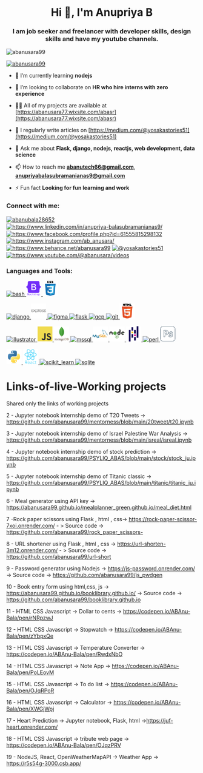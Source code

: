 <h1 align="center">Hi 👋, I'm Anupriya B</h1>
<h3 align="center">I am job seeker and freelancer with developer skills, design skills and have my youtube channels.</h3>

<p align="left"> <img src="https://komarev.com/ghpvc/?username=abanusara99&label=Profile%20views&color=0e75b6&style=flat" alt="abanusara99" /> </p>

<p align="left"> <a href="https://github.com/ryo-ma/github-profile-trophy"><img src="https://github-profile-trophy.vercel.app/?username=abanusara99" alt="abanusara99" /></a> </p>

- 🌱 I’m currently learning **nodejs**

- 👯 I’m looking to collaborate on **HR who hire interns with zero experience**

- 👨‍💻 All of my projects are available at [https://abanusara77.wixsite.com/abasr](https://abanusara77.wixsite.com/abasr)

- 📝 I regularly write articles on [https://medium.com/@yosakastories51](https://medium.com/@yosakastories51)

- 💬 Ask me about **Flask, django, nodejs, reactjs, web development, data science**

- 📫 How to reach me **abanutech66@gmail.com**, **anupriyabalasubramanianas9@gmail.com**

- ⚡ Fun fact **Looking for fun learning and work**

<h3 align="left">Connect with me:</h3>
<p align="left">
<a href="https://twitter.com/abanubala28652" target="blank"><img align="center" src="https://raw.githubusercontent.com/rahuldkjain/github-profile-readme-generator/master/src/images/icons/Social/twitter.svg" alt="abanubala28652" height="30" width="40" /></a>
<a href="https://linkedin.com/in/https://www.linkedin.com/in/anupriya-balasubramanianas9/" target="blank"><img align="center" src="https://raw.githubusercontent.com/rahuldkjain/github-profile-readme-generator/master/src/images/icons/Social/linked-in-alt.svg" alt="https://www.linkedin.com/in/anupriya-balasubramanianas9/" height="30" width="40" /></a>
<a href="https://fb.com/https://www.facebook.com/profile.php?id=61555815298132" target="blank"><img align="center" src="https://raw.githubusercontent.com/rahuldkjain/github-profile-readme-generator/master/src/images/icons/Social/facebook.svg" alt="https://www.facebook.com/profile.php?id=61555815298132" height="30" width="40" /></a>
<a href="https://instagram.com/https://www.instagram.com/ab_anusara/" target="blank"><img align="center" src="https://raw.githubusercontent.com/rahuldkjain/github-profile-readme-generator/master/src/images/icons/Social/instagram.svg" alt="https://www.instagram.com/ab_anusara/" height="30" width="40" /></a>
<a href="https://www.behance.net/https://www.behance.net/abanusara99" target="blank"><img align="center" src="https://raw.githubusercontent.com/rahuldkjain/github-profile-readme-generator/master/src/images/icons/Social/behance.svg" alt="https://www.behance.net/abanusara99" height="30" width="40" /></a>
<a href="https://medium.com/@yosakastories51" target="blank"><img align="center" src="https://raw.githubusercontent.com/rahuldkjain/github-profile-readme-generator/master/src/images/icons/Social/medium.svg" alt="@yosakastories51" height="30" width="40" /></a>
<a href="https://www.youtube.com/c/https://www.youtube.com/@abanusara/videos" target="blank"><img align="center" src="https://raw.githubusercontent.com/rahuldkjain/github-profile-readme-generator/master/src/images/icons/Social/youtube.svg" alt="https://www.youtube.com/@abanusara/videos" height="30" width="40" /></a>
</p>

<h3 align="left">Languages and Tools:</h3>
<p align="left"> <a href="https://www.gnu.org/software/bash/" target="_blank" rel="noreferrer"> <img src="https://www.vectorlogo.zone/logos/gnu_bash/gnu_bash-icon.svg" alt="bash" width="40" height="40"/> </a> <a href="https://getbootstrap.com" target="_blank" rel="noreferrer"> <img src="https://raw.githubusercontent.com/devicons/devicon/master/icons/bootstrap/bootstrap-plain-wordmark.svg" alt="bootstrap" width="40" height="40"/> </a> <a href="https://www.w3schools.com/css/" target="_blank" rel="noreferrer"> <img src="https://raw.githubusercontent.com/devicons/devicon/master/icons/css3/css3-original-wordmark.svg" alt="css3" width="40" height="40"/>  </a> <br><br> <a href="https://www.djangoproject.com/" target="_blank" rel="noreferrer"> <img src="https://cdn.worldvectorlogo.com/logos/django.svg" alt="django" width="40" height="40"/> </a> <a href="https://expressjs.com" target="_blank" rel="noreferrer"> <img src="https://raw.githubusercontent.com/devicons/devicon/master/icons/express/express-original-wordmark.svg" alt="express" width="40" height="40"/> </a> <a href="https://www.figma.com/" target="_blank" rel="noreferrer"> <img src="https://www.vectorlogo.zone/logos/figma/figma-icon.svg" alt="figma" width="40" height="40"/>  </a> <a href="https://flask.palletsprojects.com/" target="_blank" rel="noreferrer"> <img src="https://www.vectorlogo.zone/logos/pocoo_flask/pocoo_flask-icon.svg" alt="flask" width="40" height="40"/> </a> <a href="https://cloud.google.com" target="_blank" rel="noreferrer"> <img src="https://www.vectorlogo.zone/logos/google_cloud/google_cloud-icon.svg" alt="gcp" width="40" height="40"/> </a> <a href="https://git-scm.com/" target="_blank" rel="noreferrer"> <img src="https://www.vectorlogo.zone/logos/git-scm/git-scm-icon.svg" alt="git" width="40" height="40"/> </a> <a href="https://www.w3.org/html/" target="_blank" rel="noreferrer"> <img src="https://raw.githubusercontent.com/devicons/devicon/master/icons/html5/html5-original-wordmark.svg" alt="html5" width="40" height="40"/>  </a> <br><br> <a href="https://www.adobe.com/in/products/illustrator.html" target="_blank" rel="noreferrer"> <img src="https://www.vectorlogo.zone/logos/adobe_illustrator/adobe_illustrator-icon.svg" alt="illustrator" width="40" height="40"/> </a> <a href="https://developer.mozilla.org/en-US/docs/Web/JavaScript" target="_blank" rel="noreferrer"> <img src="https://raw.githubusercontent.com/devicons/devicon/master/icons/javascript/javascript-original.svg" alt="javascript" width="40" height="40"/> </a> <a href="https://www.mongodb.com/" target="_blank" rel="noreferrer"> <img src="https://raw.githubusercontent.com/devicons/devicon/master/icons/mongodb/mongodb-original-wordmark.svg" alt="mongodb" width="40" height="40"/> </a> <a href="https://www.microsoft.com/en-us/sql-server" target="_blank" rel="noreferrer"> <img src="https://www.svgrepo.com/show/303229/microsoft-sql-server-logo.svg" alt="mssql" width="40" height="40"/> </a> <a href="https://www.mysql.com/" target="_blank" rel="noreferrer"> <img src="https://raw.githubusercontent.com/devicons/devicon/master/icons/mysql/mysql-original-wordmark.svg" alt="mysql" width="40" height="40"/> </a> <a href="https://nodejs.org" target="_blank" rel="noreferrer"> <img src="https://raw.githubusercontent.com/devicons/devicon/master/icons/nodejs/nodejs-original-wordmark.svg" alt="nodejs" width="40" height="40"/> </a> <a href="https://pandas.pydata.org/" target="_blank" rel="noreferrer"> <img src="https://raw.githubusercontent.com/devicons/devicon/2ae2a900d2f041da66e950e4d48052658d850630/icons/pandas/pandas-original.svg" alt="pandas" width="40" height="40"/> </a> <a href="https://www.perl.org/" target="_blank" rel="noreferrer"> <img src="https://api.iconify.design/logos-perl.svg" alt="perl" width="40" height="40"/> </a> <a href="https://www.photoshop.com/en" target="_blank" rel="noreferrer"> <img src="https://raw.githubusercontent.com/devicons/devicon/master/icons/photoshop/photoshop-line.svg" alt="photoshop" width="40" height="40"/> </a> <br><br> <a href="https://www.python.org" target="_blank" rel="noreferrer"> <img src="https://raw.githubusercontent.com/devicons/devicon/master/icons/python/python-original.svg" alt="python" width="40" height="40"/> </a> <a href="https://reactjs.org/" target="_blank" rel="noreferrer"> <img src="https://raw.githubusercontent.com/devicons/devicon/master/icons/react/react-original-wordmark.svg" alt="react" width="40" height="40"/> </a> <a href="https://scikit-learn.org/" target="_blank" rel="noreferrer"> <img src="https://upload.wikimedia.org/wikipedia/commons/0/05/Scikit_learn_logo_small.svg" alt="scikit_learn" width="40" height="40"/> </a> <a href="https://www.sqlite.org/" target="_blank" rel="noreferrer"> <img src="https://www.vectorlogo.zone/logos/sqlite/sqlite-icon.svg" alt="sqlite" width="40" height="40"/> </a> </p>



# Links-of-live-Working projects
Shared only the links of working projects 

2 - Jupyter notebook internship demo of T20 Tweets -> https://github.com/abanusara99/mentorness/blob/main/20tweet/t20.ipynb

3 - Jupyter notebook internship demo of Israel Palestine War Analysis -> https://github.com/abanusara99/mentorness/blob/main/isreal/isreal.ipynb

4 - Jupyter notebook internship demo of stock prediction -> https://github.com/abanusara99/PSYLIQ_ABAS/blob/main/stock/stock_ju.ipynb

5 - Jupyter notebook internship demo of Titanic classic -> https://github.com/abanusara99/PSYLIQ_ABAS/blob/main/titanic/titanic_ju.ipynb

6 - Meal generator using API key -> https://abanusara99.github.io/mealplanner_green.github.io/meal_diet.html

7 -Rock paper scissors using Flask , html , css-> https://rock-paper-scissor-7xoi.onrender.com/  - > Source code -> https://github.com/abanusara99/rock_paper_scissors-

8 - URL shortener using Flask , html , css ->  https://url-shorten-3m12.onrender.com/  - > Source code -> https://github.com/abanusara99/url-short

9 - Password generator using Nodejs -> https://js-password.onrender.com/ -> Source code -> https://github.com/abanusara99/js_pwdgen


10 - Book entry form using html,css, js -> https://abanusara99.github.io/booklibrary.github.io/  -> Source code -> https://github.com/abanusara99/booklibrary.github.io

11 - HTML CSS Javascript -> Dollar to cents -> https://codepen.io/ABAnu-Bala/pen/rNRpzwJ

12 - HTML CSS Javascript -> Stopwatch -> https://codepen.io/ABAnu-Bala/pen/zYbpxQe

13 -  HTML CSS Javascript -> Temperature Converter -> https://codepen.io/ABAnu-Bala/pen/RwdxNbO

14 -  HTML CSS Javascript -> Note App -> https://codepen.io/ABAnu-Bala/pen/PoLEovM

15 -  HTML CSS Javascript -> To do list -> https://codepen.io/ABAnu-Bala/pen/OJqRPoR

16 -  HTML CSS Javascript -> Calculator  -> https://codepen.io/ABAnu-Bala/pen/XWGjWpj

17 - Heart Prediction -> Jupyter notebook, Flask, html ->https://juf-heart.onrender.com/

18 - HTML CSS Javascript -> tribute web page  -> https://codepen.io/ABAnu-Bala/pen/OJqzPRV

19 - NodeJS, React, OpenWeatherMapAPI -> Weather App -> https://r5s54g-3000.csb.app/ 

